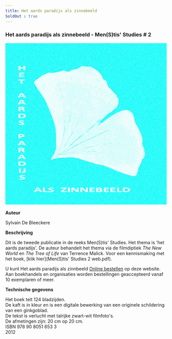 ```yaml
---
title: Het aards paradijs als zinnebeeld
SoldOut : true
---
```


### Het aards paradijs als zinnebeeld - Men(S)tis' Studies # 2

![AP titelpaginal](./AP%20titepaginal.jpg)

**Auteur**

Sylvain De Bleeckere

**Beschrijving**

Dit is de tweede publicatie in de reeks Men(S)tis' Studies. Het thema is 'het aards paradijs'. De auteur behandelt het thema via de filmdiptiek _The New World_ en _The Tree of Life_ van Terrence Malick. Voor een kennismaking met het boek, [klik hier](Men(S)tis' Studies 2 web.pdf).

U kunt Het aards paradijs als zinnbeeld [Online bestellen](/uitgeverij/shop.html) op deze website. Aan boekhandels en organisaties worden bestellingen geaccepteerd vanaf 10 exemplaren of meer.

**Technische gegevens**

Het boek telt 124 bladzijden.  
De kaft is in kleur en is een digitale bewerking van een originele schildering van een ginkgoblad.  
De tekst is verlucht met talrijke zwart-wit filmfoto's.  
De afmetingen zijn: 20 cm op 20 cm.  
ISBN 978 90 8051 653 3  
2012

